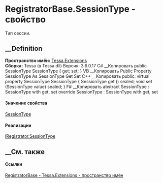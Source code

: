 # RegistratorBase.SessionType - свойство
Тип сессии.
##  __Definition
 **Пространство имён:** [Tessa.Extensions](N_Tessa_Extensions.htm)  
 **Сборка:** Tessa (в Tessa.dll) Версия: 3.6.0.17
C# __Копировать
     public SessionType SessionType { get; set; }
VB __Копировать
     Public Property SessionType As SessionType
    	Get
    	Set
C++ __Копировать
     public:
    virtual property SessionType SessionType {
    	SessionType get () sealed;
    	void set (SessionType value) sealed;
    }
F# __Копировать
     abstract SessionType : SessionType with get, set
    override SessionType : SessionType with get, set
#### Значение свойства
[SessionType](T_Tessa_Platform_Runtime_SessionType.htm)
#### Реализации
[IRegistrator.SessionType](P_Tessa_Extensions_IRegistrator_SessionType.htm)  
##  __См. также
#### Ссылки
[RegistratorBase - ](T_Tessa_Extensions_RegistratorBase.htm)
[Tessa.Extensions - пространство имён](N_Tessa_Extensions.htm)
